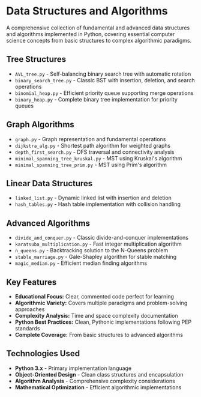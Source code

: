 # Data Structures and Algorithms

A comprehensive collection of fundamental and advanced data structures and algorithms implemented in Python, covering essential computer science concepts from basic structures to complex algorithmic paradigms.

## Tree Structures

- `AVL_tree.py` - Self-balancing binary search tree with automatic rotation
- `binary_search_tree.py` - Classic BST with insertion, deletion, and search operations
- `binomial_heap.py` - Efficient priority queue supporting merge operations
- `binary_heap.py` - Complete binary tree implementation for priority queues

## Graph Algorithms

- `graph.py` - Graph representation and fundamental operations
- `dijkstra_alg.py` - Shortest path algorithm for weighted graphs
- `depth_first_search.py` - DFS traversal and connectivity analysis
- `minimal_spanning_tree_kruskal.py` - MST using Kruskal's algorithm
- `minimal_spanning_tree_prim.py` - MST using Prim's algorithm

## Linear Data Structures

- `linked_list.py` - Dynamic linked list with insertion and deletion
- `hash_tables.py` - Hash table implementation with collision handling

## Advanced Algorithms

- `divide_and_conquer.py` - Classic divide-and-conquer implementations
- `karatsuba_multiplication.py` - Fast integer multiplication algorithm
- `n_queens.py` - Backtracking solution to the N-Queens problem
- `stable_marriage.py` - Gale-Shapley algorithm for stable matching
- `magic_median.py` - Efficient median finding algorithms

## Key Features

- **Educational Focus:** Clear, commented code perfect for learning
- **Algorithmic Variety:** Covers multiple paradigms and problem-solving approaches
- **Complexity Analysis:** Time and space complexity documentation
- **Python Best Practices:** Clean, Pythonic implementations following PEP standards
- **Complete Coverage:** From basic structures to advanced algorithms

## Technologies Used

- **Python 3.x** - Primary implementation language
- **Object-Oriented Design** - Clean class structures and encapsulation
- **Algorithm Analysis** - Comprehensive complexity considerations
- **Mathematical Optimization** - Efficient algorithmic implementations
